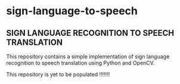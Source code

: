 # sign-language-to-speech
## SIGN LANGUAGE RECOGNITION TO SPEECH TRANSLATION
This repository contains a simple implementation of sign language recognition to speech translation using Python and OpenCV.

This repository is yet to be populated !!!!!!!
